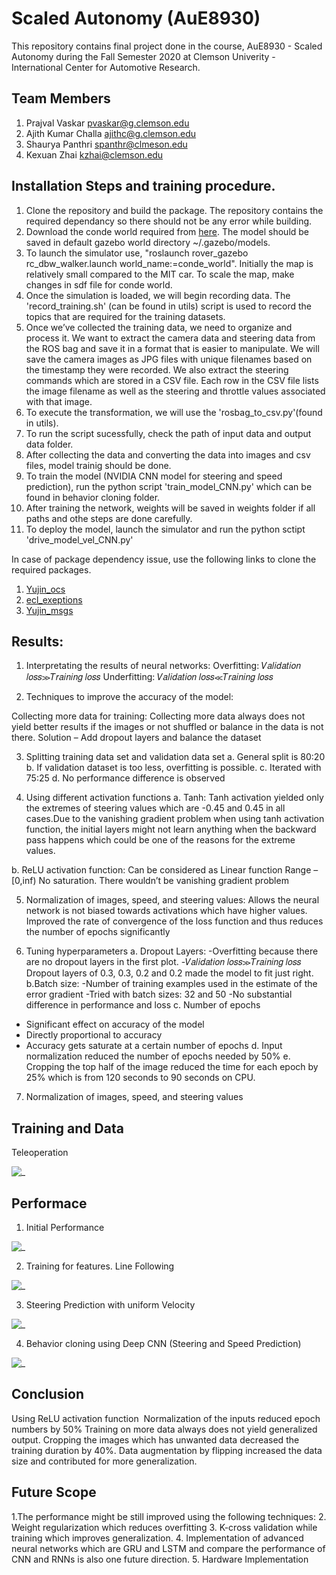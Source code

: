 # Scaled Autonomy (AuE8930)
This repository contains final project done in the course, AuE8930 - Scaled Autonomy during the Fall Semester 2020 at Clemson Univerity - International Center for Automotive Research.





## Team Members
1. Prajval Vaskar pvaskar@g.clemson.edu
2. Ajith Kumar Challa ajithc@g.clemson.edu
3. Shaurya Panthri spanthr@clmeson.edu 
4. Kexuan Zhai kzhai@clemson.edu

## Installation Steps and training procedure.

1. Clone the repository and build the package. The repository contains the required dependancy so there should not be any error while building.
2. Download the conde world required from [here](https://s3-us-west-2.amazonaws.com/selbystorage/wp-content/uploads/2017/July/conde_world.zip). The model should be saved in default gazebo world directory ~/.gazebo/models.
3. To launch the simulator use, "roslaunch rover_gazebo rc_dbw_walker.launch world_name:=conde_world". Initially the map is relatively small compared to the MIT car. To scale the map, make changes in sdf file for conde world.
4. Once the simulation is loaded, we will begin recording data. The 'record_training.sh' (can be found in utils) script is used to record the topics that are required for the training datasets.
5. Once we’ve collected the training data, we need to organize and process it. We want to extract the camera data and steering data from the ROS bag and save it in a format that is easier to manipulate. We will save the camera images as JPG files with unique filenames based on the timestamp they were recorded. We also extract the steering commands which are stored in a CSV file. Each row in the CSV file lists the image filename as well as the steering and throttle values associated with that image.
6. To execute the transformation, we will use the 'rosbag_to_csv.py'(found in utils).
7. To run the script sucessfully, check the path of input data and output data folder.
8. After collecting the data and converting the data into images and csv files, model trainig should be done. 
9. To train the model (NVIDIA CNN model for steering and speed prediction), run the python script 'train_model_CNN.py' which can be found in behavior cloning folder. 
10. After training the network, weights will be saved in weights folder if all paths and othe steps are done carefully.
11. To deploy the model, launch the simulator and run the python sctipt 'drive_model_vel_CNN.py'
 
 
In case of package dependency issue, use the following links to clone the required packages.
1. [Yujin_ocs](https://github.com/yujinrobot/yujin_ocs/tree/devel/yocs_cmd_vel_mux)
2. [ecl_exeptions](https://github.com/stonier/ecl_core/tree/devel/ecl_exceptions)
3. [Yujin_msgs](https://github.com/yujinrobot/yocs_msgs)

## Results:
1. Interpretating the results of neural networks:
Overfitting: 𝑉𝑎𝑙𝑖𝑑𝑎𝑡𝑖𝑜𝑛 𝑙𝑜𝑠𝑠≫𝑇𝑟𝑎𝑖𝑛𝑖𝑛𝑔 𝑙𝑜𝑠𝑠
Underfitting: 𝑉𝑎𝑙𝑖𝑑𝑎𝑡𝑖𝑜𝑛 𝑙𝑜𝑠𝑠≪𝑇𝑟𝑎𝑖𝑛𝑖𝑛𝑔 𝑙𝑜𝑠𝑠

2. Techniques to improve the accuracy of the model:

Collecting more data for training: Collecting more data always does not yield better results if the images or not shuffled or balance in the data is not there.
Solution – Add dropout layers and balance the dataset

3. Splitting training data set and validation data set
a. General split is 80:20
b. If validation dataset is too less, overfitting is possible.
c. Iterated with 75:25
d. No performance difference is observed


4. Using different activation functions
a. Tanh: Tanh activation yielded only the extremes of steering values which are -0.45 and 0.45 in all cases.Due to the vanishing gradient problem when using tanh activation function, the initial layers might not learn anything when the backward pass happens which could be one of the reasons for the extreme values.

b. ReLU activation function:
Can be considered as Linear function Range – [0,inf) No saturation. There wouldn’t be vanishing gradient problem 

5. Normalization of images, speed, and steering values:
Allows the neural network is not biased towards activations which have higher values.
Improved the rate of convergence of the loss function and thus reduces the number of epochs significantly


6. Tuning hyperparameters
a. Dropout Layers:
-Overfitting because there are no dropout layers in the first plot.
-𝑉𝑎𝑙𝑖𝑑𝑎𝑡𝑖𝑜𝑛 𝑙𝑜𝑠𝑠≫𝑇𝑟𝑎𝑖𝑛𝑖𝑛𝑔 𝑙𝑜𝑠𝑠
Dropout layers of 0.3, 0.3, 0.2 and 0.2 made the model to fit just right.
b.Batch size:
-Number of training examples used in the estimate of the error gradient
-Tried with batch sizes: 32 and 50 
-No substantial difference in performance and loss
c. Number of epochs
- Significant effect on accuracy of the model
- Directly proportional to accuracy
- Accuracy gets saturate at a certain number of epochs
d. Input normalization reduced the number of epochs needed by 50%
e. Cropping the top half of the image reduced the time for each epoch by 25% which is from 120 seconds to 90 seconds on CPU.

7. Normalization of images, speed, and steering values

## Training and Data
Teleoperation

![_](https://github.com/Praj390/Scaled_Autonomous_Vehicles/blob/main/Images/23.gif)

## Performace
1. Initial Performance

![_](https://github.com/Praj390/Scaled_Autonomous_Vehicles/blob/main/Images/1.gif)


2. Training for features. Line Following

![_](https://github.com/Praj390/Scaled_Autonomous_Vehicles/blob/main/Images/22.gif)

3. Steering Prediction with uniform Velocity 

![_](https://github.com/Praj390/Scaled_Autonomous_Vehicles/blob/main/Images/3.gif)

4. Behavior cloning using Deep CNN (Steering and Speed Prediction)

![_](https://github.com/Praj390/Scaled_Autonomous_Vehicles/blob/main/Images/4.gif)


## Conclusion
Using ReLU activation function 
Normalization of the inputs reduced epoch numbers by 50%
Training on more data always does not yield generalized output.
Cropping the images which has unwanted data decreased the training duration by 40%.
Data augmentation by flipping increased the data size and contributed for more generalization.

## Future Scope
1.The performance might be still improved using the following techniques:
2. Weight regularization which reduces overfitting
3. K-cross validation while training which improves generalization.
4. Implementation of advanced neural networks which are GRU and LSTM and compare the performance of CNN and RNNs is also one future direction.
5. Hardware Implementation
